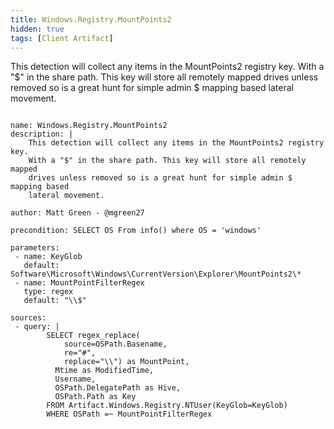 ```yaml
---
title: Windows.Registry.MountPoints2
hidden: true
tags: [Client Artifact]
---
```


This detection will collect any items in the MountPoints2 registry key.
With a "$" in the share path. This key will store all remotely mapped
drives unless removed so is a great hunt for simple admin $ mapping based
lateral movement.


<pre><code class="language-yaml">
name: Windows.Registry.MountPoints2
description: |
    This detection will collect any items in the MountPoints2 registry key.
    With a "$" in the share path. This key will store all remotely mapped
    drives unless removed so is a great hunt for simple admin $ mapping based
    lateral movement.

author: Matt Green - @mgreen27

precondition: SELECT OS From info() where OS = 'windows'

parameters:
 - name: KeyGlob
   default: Software\Microsoft\Windows\CurrentVersion\Explorer\MountPoints2\*
 - name: MountPointFilterRegex
   type: regex
   default: "\\$"

sources:
 - query: |
        SELECT regex_replace(
            source=OSPath.Basename,
            re="#",
            replace="\\") as MountPoint,
          Mtime as ModifiedTime,
          Username,
          OSPath.DelegatePath as Hive,
          OSPath.Path as Key
        FROM Artifact.Windows.Registry.NTUser(KeyGlob=KeyGlob)
        WHERE OSPath =~ MountPointFilterRegex

</code></pre>

